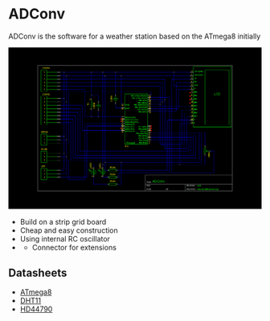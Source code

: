 # ADConv

ADConv is the software for a weather station based on the ATmega8 initially

![Schematics](https://raw.githubusercontent.com/manuel-io/adconv/atmega8/share/adconv.png)

* Build on a strip grid board
* Cheap and easy construction
* Using internal RC oscillator
* + Connector for extensions

## Datasheets

* [ATmega8](http://www.atmel.com/images/atmel-2486-8-bit-avr-microcontroller-atmega8_l_datasheet.pdf)
* [DHT11](https://akizukidenshi.com/download/ds/aosong/DHT11.pdf)
* [HD44790](https://www.sparkfun.com/datasheets/LCD/HD44780.pdf)

